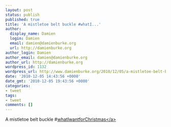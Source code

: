 ```yaml
---
layout: post
status: publish
published: true
title: 'A mistletoe belt buckle #whatI...'
author:
  display_name: Damien
  login: Damien
  email: damien@damienburke.org
  url: http://damienburke.org
author_login: Damien
author_email: damien@damienburke.org
author_url: http://damienburke.org
wordpress_id: 1132
wordpress_url: http://www.damienburke.org/2010/12/05/a-mistletoe-belt-buckle-whati/
date: '2010-12-05 14:43:56 +0000'
date_gmt: '2010-12-05 19:43:56 +0000'
categories:
- tweet
tags:
- tweet
comments: []
---
```

<p>A mistletoe belt buckle #<a href="http:&#47;&#47;search.twitter.com&#47;search?q=%23whatIwantforChristmas" class="aktt_hashtag">whatIwantforChristmas<&#47;a></p>
